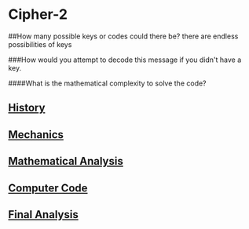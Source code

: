 # Cipher-2


##How many possible keys or codes could there be?
there are endless possibilities of keys

###How would you attempt to decode this message if you didn't have a key.

####What is the mathematical complexity to solve the code?

## [History](history.md)
## [Mechanics](Mechanics.md)
## [Mathematical Analysis]()
## [Computer Code](https://github.com/NicoleYoung01/Cipher-2/blob/Computer_code/Book%20Cipher_%20computer%20code.md)
## [Final Analysis](https://github.com/NicoleYoung01/Cipher-2/blob/main/Final%20Analysis.md)



